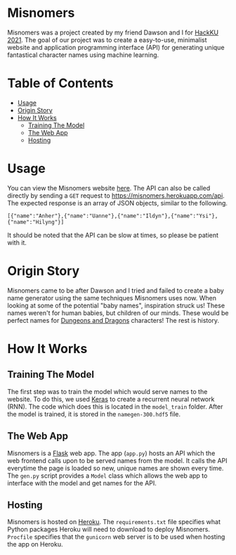 # Misnomers
Misnomers was a project created by my friend Dawson and I for [HackKU 2021](https://hackku-2021.devpost.com/). The goal of our project was to create a easy-to-use, minimalist website and application programming interface (API) for generating unique fantastical character names using machine learning.

# Table of Contents
* [Usage](#usage)
* [Origin Story](#origin-story)
* [How It Works](#how-it-works)
    * [Training The Model](#training-the-model)
    * [The Web App](#the-web-app)
    * [Hosting](#hosting)

# Usage
You can view the Misnomers website [here](https://misnomers.herokuapp.com/). The API can also be called directly by sending a `GET` request to https://misnomers.herokuapp.com/api. The expected response is an array of JSON objects, similar to the following.
```
[{"name":"Anher"},{"name":"Uanne"},{"name":"Ildyn"},{"name":"Ysi"},{"name":"Hilyng"}]
```
It should be noted that the API can be slow at times, so please be patient with it.

# Origin Story
Misnomers came to be after Dawson and I tried and failed to create a baby name generator using the same techniques Misnomers uses now. When looking at some of the potential "baby names", inspiration struck us! These names weren't for human babies, but children of our minds. These would be perfect names for [Dungeons and Dragons](https://en.wikipedia.org/wiki/Dungeons_%26_Dragons) characters! The rest is history.

# How It Works

## Training The Model
The first step was to train the model which would serve names to the website. To do this, we used [Keras](https://keras.io/) to create a recurrent neural network (RNN). The code which does this is located in the `model_train` folder. After the model is trained, it is stored in the `namegen-300.hdf5` file.

## The Web App

Misnomers is a [Flask](https://flask.palletsprojects.com/en/2.0.x/) web app. The app (`app.py`) hosts an API which the web frontend calls upon to be served names from the model. It calls the API everytime the page is loaded so new, unique names are shown every time. The `gen.py` script provides a `Model` class which allows the web app to interface with the model and get names for the API.

## Hosting

Misnomers is hosted on [Heroku](https://www.heroku.com/). The `requirements.txt` file specifies what Python packages Heroku will need to download to deploy Misnomers. `Procfile` specifies that the `gunicorn` web server is to be used when hosting the app on Heroku.